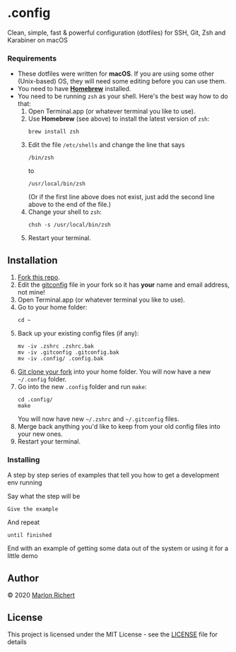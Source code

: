 # .config

Clean, simple, fast & powerful configuration (dotfiles) for SSH, Git, Zsh and Karabiner on macOS


### Requirements

* These dotfiles were written for **macOS**. If you are using some other (Unix-based) OS, they will need some editing before you can use them.
* You need to have **[Homebrew](https://brew.sh)** installed.
* You need to be running `zsh` as your shell. Here's the best way how to do that:
  1. Open Terminal.app (or whatever terminal you like to use).
  1. Use **Homebrew** (see above) to install the latest version of `zsh`:
     ```
     brew install zsh
     ```
  1. Edit the file `/etc/shells` and change the line that says
     ```
     /bin/zsh
     ```
     to
     ```
     /usr/local/bin/zsh
     ```
     (Or if the first line above does not exist, just add the second line above to the end of the file.)
  1. Change your shell to `zsh`:
     ```
     chsh -s /usr/local/bin/zsh
     ```
  1. Restart your terminal.


## Installation

1. [Fork this repo](./fork).
1. Edit the [gitconfig](./blob/master/gitconfig) file in your fork so it has **your** name and email address, not mine!
1. Open Terminal.app (or whatever terminal you like to use).
1. Go to your home folder:
   ```
   cd ~
   ```
1. Back up your existing config files (if any):
   ```
   mv -iv .zshrc .zshrc.bak
   mv -iv .gitconfig .gitconfig.bak
   mv -iv .config/ .config.bak
   ```
1. [Git clone your fork](https://help.github.com/en/github/creating-cloning-and-archiving-repositories/cloning-a-repository) into your home folder. You will now have a new `~/.config` folder.
1. Go into the new `.config` folder and run `make`:
   ```
   cd .config/
   make
   ```
   You will now have new `~/.zshrc` and `~/.gitconfig` files.
1. Merge back anything you'd like to keep from your old config files into your new ones.
1. Restart your terminal.


### Installing

A step by step series of examples that tell you how to get a development env running

Say what the step will be

```
Give the example
```

And repeat

```
until finished
```

End with an example of getting some data out of the system or using it for a little demo


## Author
© 2020 [Marlon Richert](https://github.com/marlonrichert)


## License

This project is licensed under the MIT License - see the [LICENSE](LICENSE) file for details
